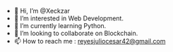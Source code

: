- 👋 Hi, I’m @Xeckzar
- 👀 I’m interested in Web Development.
- 🌱 I’m currently learning Python.
- 💞️ I’m looking to collaborate on Blockchain. 
- 📫 How to reach me : reyesjuliocesar42@gmail.com

<!---
Xeckzar/Xeckzar is a ✨ special ✨ repository because its `README.md` (this file) appears on your GitHub profile.
You can click the Preview link to take a look at your changes.
--->

